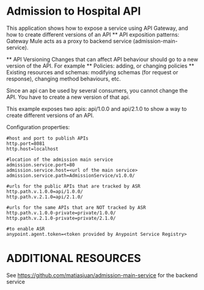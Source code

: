 Admission to Hospital API
=======

This application shows how to expose a service using API Gateway, and how to create different versions of an API
** API exposition patterns: Gateway 
Mule acts as a proxy to backend service (admission-main-service).


** API Versioning
Changes that can affect API behaviour should go to a new version of the API. For example
** Policies: adding, or changing policies
** Existing resources and schemas: modifying schemas (for request or response), changing method behaviours, etc.

Since an api can be used by several consumers, you cannot change the API. You have to create a new version of that api.

This example exposes two apis: api/1.0.0 and api/2.1.0 to show a way to create different versions of an API.


Configuration properties:

```
#host and port to publish APIs
http.port=8081
http.host=localhost

#location of the admission main service
admission.service.port=80
admission.service.host=<url of the main service>
admission.service.path=AdmissionService/v1.0.0/

#urls for the public APIs that are tracked by ASR
http.path.v.1.0.0=api/1.0.0/
http.path.v.2.1.0=api/2.1.0/

#urls for the same APIs that are NOT tracked by ASR
http.path.v.1.0.0-private=private/1.0.0/
http.path.v.2.1.0-private=private/2.1.0/

#to enable ASR
anypoint.agent.token=<token provided by Anypoint Service Registry>
```


ADDITIONAL RESOURCES
====================
See https://github.com/matiasjuan/admission-main-service for the backend service


